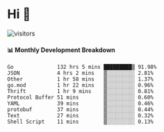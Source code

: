 # Hi 👋
 
![visitors](https://visitor-badge.glitch.me/badge?page_id=sorcererxw.sorcererx)

#### 📊 Monthly Development Breakdown

<!--START_SECTION:waka-->
```text
Go              132 hrs 5 mins █████████▒ 91.98%
JSON            4 hrs 2 mins   ▒░░░░░░░░░ 2.81%
Other           1 hr 58 mins   ▒░░░░░░░░░ 1.37%
go.mod          1 hr 22 mins   ▒░░░░░░░░░ 0.96%
Thrift          1 hr 9 mins    ▒░░░░░░░░░ 0.81%
Protocol Buffer 51 mins        ▒░░░░░░░░░ 0.60%
YAML            39 mins        ▒░░░░░░░░░ 0.46%
protobuf        37 mins        ▒░░░░░░░░░ 0.44%
Text            27 mins        ▒░░░░░░░░░ 0.32%
Shell Script    11 mins        ▒░░░░░░░░░ 0.13%
```
<!--END_SECTION:waka-->
